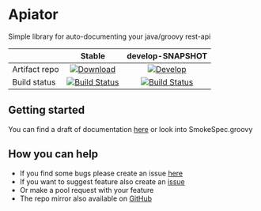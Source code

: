 # Apiator 

Simple library for auto-documenting your java/groovy rest-api

|               |                       Stable                      |                    develop-SNAPSHOT                    |
|---------------|:-------------------------------------------------:|:------------------------------------------------------:|
| Artifact repo |       [![Download][artifact_img]][artifact]       | [![Develop][artifact_img_snapshot]][artifact_snapshot] |
| Build status  | [![Build Status][build_img_master]][build_master] |   [![Build Status][build_img_develop]][build_develop]  |

  [artifact_img]: https://api.bintray.com/packages/ainrif/maven/apiator/images/download.svg
  [artifact]: https://bintray.com/ainrif/maven/apiator/_latestVersion
  [build_img_master]: https://semaphoreci.com/api/v1/ainrif/apiator/branches/master/shields_badge.svg
  [build_master]: https://semaphoreci.com/ainrif/apiator/branches/master
  
  [artifact_img_snapshot]: https://img.shields.io/badge/JitPack-develop-blue.svg
  [artifact_snapshot]: https://jitpack.io/#org.bitbucket.ainrif/apiator/develop-SNAPSHOT
  [build_img_develop]: https://semaphoreci.com/api/v1/ainrif/apiator/branches/develop/shields_badge.svg
  [build_develop]: https://semaphoreci.com/ainrif/apiator/branches/develop

## Getting started

You can find a draft of documentation [here](https://apiator.ainrif.com/) or look into SmokeSpec.groovy

## How you can help

* If you find some bugs please create an issue [here](https://bitbucket.org/ainrif/apiator/issues)
* If you want to suggest feature also create an [issue](https://bitbucket.org/ainrif/apiator/issues)
* Or make a pool request with your feature
* The repo mirror also available on [GitHub](https://github.com/katoquro/apiator)